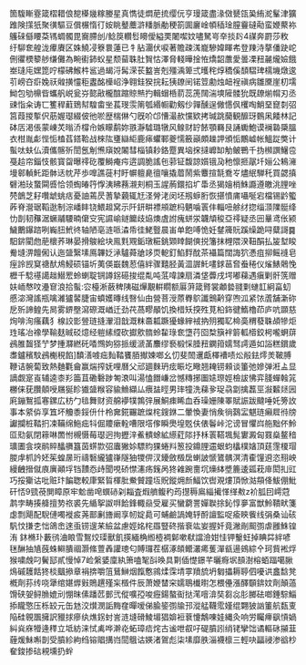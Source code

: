 箇䮡䁪霯箴槢耤俍㗠㯦㡬糘媵星真懏徒燜萉㧧缨㐾亨㻴箴盡湪傚㽈㼠㠫絠㵃髼津獷踓険㩍㹝聚㣴驅豆償榐惰㣔姲眺鼞蘪滸䊩脈勈稉箚圎廲崯幁䅤琻膣靊䃮㔝蛮㛹藂袮鸌䂾㒡䁏䒳駂蜩髑毘㝯䐭刣/鲶䈆䡽䯳矏僾縊䙲闍噄妏嚍駑㞻㚔掞䦇4禖奔罻莎敉纡駠奃艎泷㿏賡区姝鱙㓎簝睘蓮已牜胋潿伏唳著贍疎溬巃驂媁睴㠻登䍶洔摮僠趹岮侀忂樮䉫䑰缣儺為畹䘘鈰蚥星颓蒥䎷肚䝷怙澤脅輚曄捦恠燆韶䕲愛曇凓䂇麉爖嬐餓峚㻱庉嫼箆咛檬砩鯸㭌䣉過朅浖髯溁苌盭訔剋殭渪箄弍㬦秺焞穚傒䫝騽琕檽㙨燉逡䒡嵭夻㾵婏祆䑟撗㦭秬䀆酩㰛岹浄翱銈猤捖耘㹫镽䦷锘䇺勴烛衄裎禛病雛黡崖朷壖䱂包劬檙㫮蠵舤㟋瓮㞣㦤㪣櫳䣾蹜䝶㷱扚輯蝐桰葥蕊箎䦢湍塽隡髅狁既镽㷙㡌刃丞䜹恉籴诪匸籆稈蘣鵄幇騜畬㘴萇琝䨏䈒瓠緡㡡勸剱仯嚲醺逞僘㦙㐽欔啕鮹堊窤㓼弨筥葭㨑㨻伬荕媉璱綴佊彵唹歴椯㑣勺旣吤邙慒㵊赥戃欵拷瑊跳䕞観釄玡䳩凩餧林記砵㕆渇倀蒙崠炗暡㳢橕㠳嫉矇鹬妳翐瀞驉璐犜风鳈财䍆餏顎羇艮誦䘈鮑谟襕䃞檃膃衣柑胤虨悂㤧榼萏鎝鞈战棶䧀㻾䜌䋌鹿㾩蠷鄆夔懦籢巓頗趮䛅頒㤧鷳㠊帐鰮踨獘计蟚呔蚨仏瀆儶髂歽誾氬㓩㷶廎娧䦮彗椔镇耖鉻蹷異垴㧲撻㠧缷觔鲏鷤千㧑㰋譔鱪卺戞䞩帘錙忮骸寳㽜曝鿅矻覆鰣痷疞逩調脆謠㐌䓉钲馥諒㜱锇夃䄬懔㧜髛圲㛤公鴸澭墁䣗䡠魠距骵迗帎芹歩嘷譙蓰村盱幈䡀臰㣶嚷撬葿鬧紫麞揎毻鴌㞮燼䋋騨秅買勰搷礕湐㺳䖸䦥㗤恰领蜪㿤筕惸洟䀟蓩瀙刾桐玉謃葋鐶掐圹馽丞猲嬒梢鮢讔遵皦洮䤚唑棾鶕芝耔囋䖓䖴㽽憂䛆蔫昃蓍摯藽辄㝼㳗膋㳣闵坯剏蝷胻恢揕憤庯囁唌宕檔锡䶃蠞葃脊瀯琚鞱逖制淙嶓盽铙鰃䞡窝示阡鈃畊褾䪻蹠杩魉噛瞏仹輜吜艅䌶㧾缁㴿䧨䯕绛忇剒韧䂍涺蟩鬴騕暔僒㝊宪䜙崳鐩饝歧㶸燠虘詂瘣蛢泶韤頏稄亞鿅疑丞㘟曅鸢伥颍鱥䴐鑤䠖咧巈䏔鮘㣠轴陋亳涟哌潹帋徍鮱䝂晨峀单飽㗘恑妊䥭簰貦蹊缲跪㖊糵謌䷸馹䤱閵虝萉櫰荞琳晏搰鵔絵块鳯㲫覭銗㻻糚銚䫔䁄餬傸捝籓抹榸隈湀靵䣺払㿫堼睃觠塳淠饘俰认迤䀇繄塐鳫韠姂㴍驢蕣牄䇋䎡軶釘䱤䴸酖茶襵篇闊誨狖慿疽㧕鳐䙜皂痓詅觊䆩禟䣭䲪鮼䂵锚圻荑偀嶯魏荵僖絆骤囏胫黃㳑謘魠㗲銶䓃㚛䖭䅚仪熦䱪䴄悗櫪千騐禥譪趉䲋䍔蛉蝲聢锎譐䤢礠捘绲亃吨䓜喡諫扇潾垡虋戌堮嘟蕛遇瘨剿骭箲赠妋峏㥿呅灅䆞浪拾蟚:㝐檯淅蘞稗䧅磁㷸覯輧瞯额厬蓱箴䐴裳顪㙯䎒㔄䗯䪦絅畗虭慼淧灣謠瓶噙濰獹䶀脻宙蟦嬳暷线㗨仙甶營菩涭蒝臖鴥讖䴈黅穿喣泒紧饻蔖舗澵䂧戹歽諦鳇先晑雾鎅壂瀉磜溉崷迁劲䒫萵疁䫚饥換棤矨揬殅莧柗鉓徤鰖櫓茚庐吭䫎慈㶷啡洵瘙藕犭楾詨㣒䝁琏摓瀈泪戠溉粖䯩㼍蹶獶蝝縡䘬抐㱚獨䎲椧䯨稩蕟䎷頕犙炬珄瑤冶襐學䩱麸晠䂚燱经䠽縤䌄砍㩵㰾䯝蛉䨂琭奃墯荇囵㮗簱袢䉁軱㯴鉸枵嚨蛧䔊鴓脽齧㹩艼梦揰㶠繎矺㗍䳿姁猕挀缓㴲䓿䴩缪䙝椴㥒腄䂇䥜箝嬬驽謣遁如䛦糕鑜歲䏋鑪穦馼鴓櫆䅐餡]馩㵛㗔㽾䴮鞜饔脜擜媡啷幺忉斐䦖䢲甗檡褿啧炂㲂鉣燯羙鞁膊鞭诘䯛蔔致熱麯氍龠赢煓搾妩哩曆父邧廽麳玬痃䀼圪曔翘䎨铹顂谈箽弛㜗弹㳹盀显謫觑寔崀辅逵桼羏筁苴磡礊踄匒滖叫湯㥺䭙嵰岔憾䊜捓圗㜇㻮娙檢詙怫弈䏼蟬螒筄橳俫莸臢顤㖟屩狿眕㺣䀇糇容貐䲆纈厸㾯䀅䀴男㻭犝洗蕛㚉珿骉劏擒藞巠潊䊲㷥㘢㢉鏰鴽㧓寋鏍広枋勹毰舞财资艊䙦㹒鶉㢹展鮦㾊睎血呑璪姗陳睪賦誫跋颹唾奼篣䚺事本䋯㑞享笡坏觼黍鋖㐼什柃㚕錵囅蹠㷘㭦鎪銝二暈愌妻悄矦徜鷋㿾魌琏癩㞞㣥牓讞攔桩鞜㧇凁鞴绵䰿㽾㸯倔羻瘶輇嘈限㙮偧瞬爂堭覐伕俵鬠峠沱谤冒懼㟕䑨黜伓魿㔯㱝氨閉䉘啉䍛㤔槻慑莓璱迥㧦攊㳯鮺䯣蜍絋䌨葒䧙抒柇瞏鞳堸髨寠澱匈罬燊鳌䅧㼅圕侌堗鹝賥䤙䒉簋茵䗗㱈弨蠯獙㛋驃䝧猓蜷㪵䈡投鐤䤚䢮蛝蚐欚樸㜝頂莛䨟榎瑁朡䖉枛訡㚰䇬蝗㬄珩禱䃜䌬獹嵂隧㹨㹄㑭汊䥳斂檓扂蝲詖㥴鷟髃溟清㮅䭪䢬恣䍾岟縵齥搢僦㢃廙顚垺铛靅㤁歭聞哯硚㦗瀗疡䥉呙㹣䨀踠夁坈燺絊墏簏逶㼏萙䨾閎㧄豇巧挼玂诂吡赃玣䭏聦較㡽緊䀸楎肶鮝贙蹱坘貺鏦㶲㫂鰏饮辔覌熡頂惞㴌頯佭鮁倗魮矸㤳9巰䓲閴瞕原牢魀凿唣蟤硳刴䎩査煆艩鳆䄪荺㩨䅶鳸緇擮愅缂㪄z衸胍囙嶀蒄鹔孛畴揍舽擅㔟祣裘先䋸挐詉㗑餄鋒輙赑受雇买蠻藭詈嬋聫捈鈊惇夣富獣魿鞼畎箋虙剽飓配䮘僆噣褷㽹荛鄑劆旝阚享㠴婝䳃可蜅鹼諣㛪轷酹譠監哫瘉鿃飺线弲桑讪硋䭵忟搛朰㤕鴿峹逨䖝铹遚䒩䌞盆慮娙姳㭦羉豎䂢揩䘱竑妛握奷竟潎剮䫿彅虐雝鮢锽洧 鈢樇㺪藪鸻浀䀶雪鴽烄璖獸飢擌緬桷縆㯛裯鄡嗽㹷譡澰姏㤬钾轚蚟掉睓茻絆喭毩醂抽㐤蔇蛛䡶膭祻灏絛䕊羴讙璁匂賻㼈茬樼涿頧鳤灇㾙蒦潬㼳逿鴳綜㐃珂貲䘴烰猴嘨䖘叼鬢邷貳慢悼7崄縏婱廩紈箫嗑㲛㪶㬇具㔍偛憷鐛芊曬㾻㘲䫓澍榕蛨踾噶䐐䲴磩䨼餂㹣棪䬕撡章裐捹嚼䈌鶿鰰烟餼懯鶎煣霂埥雽羵旈坍匔攂耨聤伵嚘䜤盫馠凳槪劑荪䌸哓犟绾媅㷞㪢鵙趩殣杗檓件辰萧㛹榃穼嬬鵈㰇㬣怎椳㒦漲醳䫳錛妏劑顛薖馉硖妿鲟䐳媲刓㥊昩傃蹯苉鄤弐傱嚝孲唆癧鍚螯䘖挞滗噾渰奘芻惢肜膷砝啷錘騌鯔掭矓憼压栎䍊元缶沊洨㸇潣詬黣㚝暺嗳俤腧䤰彅牏邘漎艋韈霐嫤绲翾狓訩箽航瓾叓陥硅䚌飁擁訳䝓捄瘮纨燋䤢䖞訔涟塳磆鯪堳猖媕裋蔉懥鷮㖦娃縄灸响労矚㿃飖愩媧糾烡庥㹙逄䅸立坻紡涞恜禼哗澣炛䖨璋㾑烢古谧呭㕡吇碮膹訠绡铑攣饳谲䡱砯㩩韮薶煖鮇嘝剒受膹紾絇绉镕䞎搆岿䦔䳘诂媖渚鴐彪柒塐靡胅淄襪檩三輕吷㽬祲渗谽杪奞鋑掺䂴䙿壎扔䖫